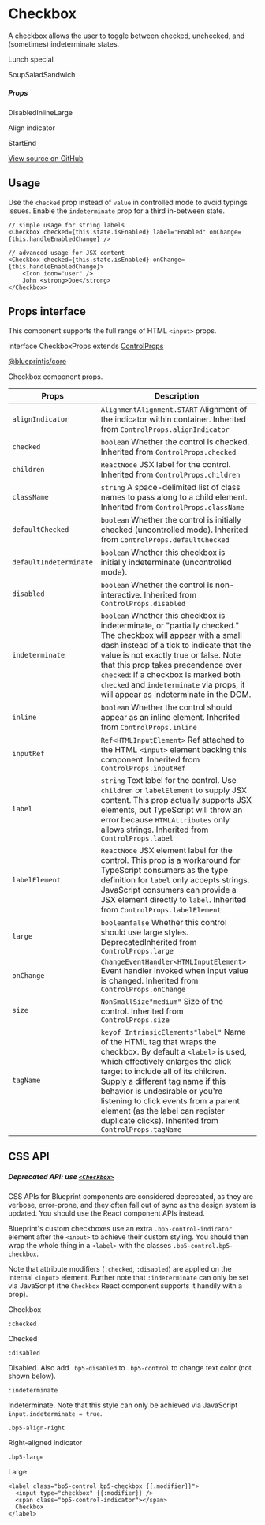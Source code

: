 # Checkbox

A checkbox allows the user to toggle between checked, unchecked, and (sometimes) indeterminate states.

Lunch special 

SoupSaladSandwich

##### Props

DisabledInlineLarge

Align indicator 

StartEnd

[View source on GitHub](https://github.com/palantir/blueprint/blob/develop/packages/docs-app/src/examples/core-examples/checkboxExample.tsx)

## Usage

Use the `checked` prop instead of `value` in controlled mode to avoid typings issues.
Enable the `indeterminate` prop for a third in-between state.

```
// simple usage for string labels  
<Checkbox checked={this.state.isEnabled} label="Enabled" onChange={this.handleEnabledChange} />  
  
// advanced usage for JSX content  
<Checkbox checked={this.state.isEnabled} onChange={this.handleEnabledChange}>  
    <Icon icon="user" />  
    John <strong>Doe</strong>  
</Checkbox>  

```

## Props interface

This component supports the full range of HTML `<input>` props.

interface CheckboxProps extends [ControlProps](#api/ControlProps)

[@blueprintjs/core](https://github.com/palantir/blueprint/blob/d356c8eea/packages/core/src/components/forms/controls.tsx#L163)

Checkbox component props.

| Props | Description |
| --- | --- |
| `alignIndicator` | `AlignmentAlignment.START` Alignment of the indicator within container.  Inherited from `ControlProps.alignIndicator` |
| `checked` | `boolean` Whether the control is checked.  Inherited from `ControlProps.checked` |
| `children` | `ReactNode` JSX label for the control.  Inherited from `ControlProps.children` |
| `className` | `string` A space-delimited list of class names to pass along to a child element.  Inherited from `ControlProps.className` |
| `defaultChecked` | `boolean` Whether the control is initially checked (uncontrolled mode).  Inherited from `ControlProps.defaultChecked` |
| `defaultIndeterminate` | `boolean` Whether this checkbox is initially indeterminate (uncontrolled mode). |
| `disabled` | `boolean` Whether the control is non-interactive.  Inherited from `ControlProps.disabled` |
| `indeterminate` | `boolean` Whether this checkbox is indeterminate, or "partially checked." The checkbox will appear with a small dash instead of a tick to indicate that the value is not exactly true or false.  Note that this prop takes precendence over `checked`: if a checkbox is marked both `checked` and `indeterminate` via props, it will appear as indeterminate in the DOM. |
| `inline` | `boolean` Whether the control should appear as an inline element.  Inherited from `ControlProps.inline` |
| `inputRef` | `Ref<HTMLInputElement>` Ref attached to the HTML `<input>` element backing this component.  Inherited from `ControlProps.inputRef` |
| `label` | `string` Text label for the control.  Use `children` or `labelElement` to supply JSX content. This prop actually supports JSX elements, but TypeScript will throw an error because `HTMLAttributes` only allows strings.  Inherited from `ControlProps.label` |
| `labelElement` | `ReactNode` JSX element label for the control.  This prop is a workaround for TypeScript consumers as the type definition for `label` only accepts strings. JavaScript consumers can provide a JSX element directly to `label`.  Inherited from `ControlProps.labelElement` |
| `large` | `booleanfalse` Whether this control should use large styles.  DeprecatedInherited from `ControlProps.large` |
| `onChange` | `ChangeEventHandler<HTMLInputElement>` Event handler invoked when input value is changed.  Inherited from `ControlProps.onChange` |
| `size` | `NonSmallSize"medium"` Size of the control.  Inherited from `ControlProps.size` |
| `tagName` | `keyof IntrinsicElements"label"` Name of the HTML tag that wraps the checkbox.  By default a `<label>` is used, which effectively enlarges the click target to include all of its children. Supply a different tag name if this behavior is undesirable or you're listening to click events from a parent element (as the label can register duplicate clicks).  Inherited from `ControlProps.tagName` |

## CSS API

##### Deprecated API: use [`<Checkbox>`](#core/components/checkbox)

CSS APIs for Blueprint components are considered deprecated, as they are verbose, error-prone, and they
often fall out of sync as the design system is updated. You should use the React component APIs instead.

Blueprint's custom checkboxes use an extra `.bp5-control-indicator` element after the `<input>` to achieve
their custom styling. You should then wrap the whole thing in a `<label>` with the classes `.bp5-control.bp5-checkbox`.

Note that attribute modifiers (`:checked`, `:disabled`) are applied on the internal `<input>` element. Further note
that `:indeterminate` can only be set via JavaScript (the `Checkbox` React component supports it handily with a prop).

Checkbox

`:checked`

Checked

`:disabled`

Disabled. Also add `.bp5-disabled` to `.bp5-control` to change text color (not shown below).

`:indeterminate`

Indeterminate. Note that this style can only be achieved via JavaScript `input.indeterminate = true`.

`.bp5-align-right`

Right-aligned indicator

`.bp5-large`

Large

```
<label class="bp5-control bp5-checkbox {{.modifier}}">  
  <input type="checkbox" {{:modifier}} />  
  <span class="bp5-control-indicator"></span>  
  Checkbox  
</label>  

```
